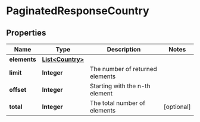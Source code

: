 
# PaginatedResponseCountry

## Properties
Name | Type | Description | Notes
------------ | ------------- | ------------- | -------------
**elements** | [**List&lt;Country&gt;**](Country.md) |  | 
**limit** | **Integer** | The number of returned elements | 
**offset** | **Integer** | Starting with the n-th element | 
**total** | **Integer** | The total number of elements |  [optional]



